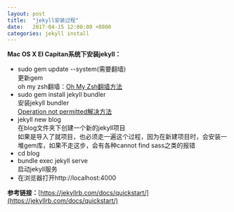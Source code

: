 ```yaml
---
layout: post
title:  "jekyll安装过程"
date:   2017-04-15 12:00:00 +0800
categories: jekyll install
---
```

**Mac OS X El Capitan系统下安装jekyll：**
* sudo gem update --system(需要翻墙)  
  更新gem  
  oh my zsh翻墙：[Oh My Zsh翻墙方法](https://pickcle.github.io/ohmyzsh/%E7%BF%BB%E5%A2%99/2017/04/13/Oh-My-Zsh%E7%BF%BB%E5%A2%99%E6%96%B9%E6%A1%88.html)
* sudo gem install jekyll bundler  
  安装jekyll bundler  
  [Operation not permitted解决方法](https://pickcle.github.io/jekyll/osx/2017/04/14/Operation-not-permitted%E8%A7%A3%E5%86%B3%E6%96%B9%E6%B3%95.html)
* jekyll new blog  
  在blog文件夹下创建一个新的jekyll项目  
  如果是导入了就项目，也必须走一遍这个过程，因为在新建项目时，会安装一堆gem库，如果不走这步，会有各种cannot find sass之类的报错
* cd blog
* bundle exec jekyll serve  
  启动jekyll服务
* 在浏览器打开http://localhost:4000

**参考链接：**[https://jekyllrb.com/docs/quickstart/](https://jekyllrb.com/docs/quickstart/)
